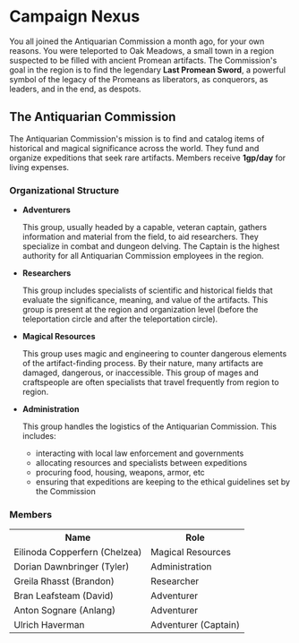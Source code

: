# Campaign Nexus

You all joined the Antiquarian Commission a month ago, for your own reasons.
You were teleported to Oak Meadows, a small town in a region suspected to be filled with ancient Promean artifacts.
The Commission's goal in the region is to find the legendary **Last Promean Sword**, a powerful symbol of the legacy of the Promeans as liberators, as conquerors, as leaders, and in the end, as despots.

## The Antiquarian Commission

The Antiquarian Commission's mission is to find and catalog items of historical and magical significance across the world. They fund and organize expeditions that seek rare artifacts. Members receive **1gp/day** for living expenses.

### Organizational Structure

* **Adventurers**

  This group, usually headed by a capable, veteran captain, gathers information and material from the field, to aid researchers. They specialize in combat and dungeon delving. The Captain is the highest authority for all Antiquarian Commission employees in the region.
  
* **Researchers**

  This group includes specialists of scientific and historical fields that evaluate the significance, meaning, and value of the artifacts. This group is present at the region and organization level (before the teleportation circle and after the teleportation circle).
  
* **Magical Resources**

  This group uses magic and engineering to counter dangerous elements of the artifact-finding process. By their nature, many artifacts are damaged, dangerous, or inaccessible. This group of mages and craftspeople are often specialists that travel frequently from region to region.
  
* **Administration**

  This group handles the logistics of the Antiquarian Commission. This includes:
  * interacting with local law enforcement and governments
  * allocating resources and specialists between expeditions
  * procuring food, housing, weapons, armor, etc
  * ensuring that expeditions are keeping to the ethical guidelines set by the Commission

### Members

<div align="center">

<table>
<tr>
    <th>Name</th>
    <th>Role</th>
</tr>
<tr>
    <td>Eilinoda Copperfern (Chelzea)</td>
    <td>Magical Resources</td>
</tr>
<tr>
    <td>Dorian Dawnbringer (Tyler) </td>
    <td>Administration</td>
</tr>
<tr>
    <td>Greila Rhasst (Brandon) </td>
    <td>Researcher</td>
</tr>
<tr>
    <td>Bran Leafsteam (David) </td>
    <td>Adventurer</td>
</tr>
<tr>
    <td>Anton Sognare (Anlang)</td>
    <td>Adventurer</td>
</tr>
<tr>
    <td>Ulrich Haverman</td>
    <td>Adventurer (Captain)</td>
</tr>
</table>

</div>

